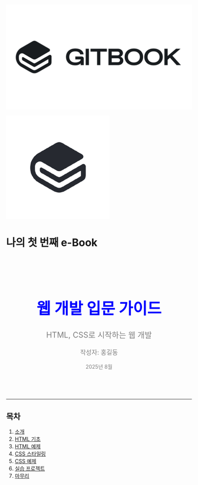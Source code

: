 
![로고 이미지](assets/images/logo.jpg)  

![대표 이미지](assets/images/main-image.png)



# 나의 첫 번째 e-Book

<div style="text-align: center; padding: 50px 0;">
    <h1 style="font-size: 3em; color: blue;">웹 개발 입문 가이드</h1>
    <p style="font-size: 1.5em; color: gray;">HTML, CSS로 시작하는 웹 개발</p>
    <p style="font-size: 1.2em; color: gray;">작성자: 홍길동</p>
    <p style="font-size: 1em; color: gray;">2025년 8월</p>
</div>

---

## 목차

1. [소개](intro.md)
2. [HTML 기초](html/html-basic.md)
3. [HTML 예제](html/html-examples.md)
4. [CSS 스타일링](css/css-basic.md)
5. [CSS 예제](css/css-examples.md)
6. [실습 프로젝트](project.md)
7. [마무리](wrap-up.md)